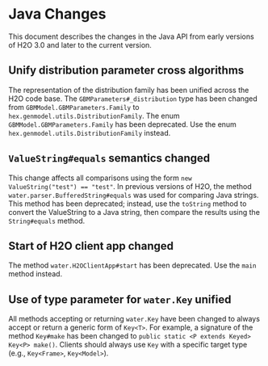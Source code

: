# Java Changes

This document describes the changes in the Java API from early versions of H2O 3.0 and later to the current version.


## Unify distribution parameter cross algorithms

The representation of the distribution family has been unified across the H2O code base. The `GBMParameters#_distribution` type has been changed from `GBMModel.GBMParameters.Family` to `hex.genmodel.utils.DistributionFamily`. The enum `GBMModel.GBMParameters.Family` has been deprecated. Use the enum `hex.genmodel.utils.DistributionFamily` instead.


## `ValueString#equals` semantics changed

This change affects all comparisons using the form `new ValueString("test") == "test"`. In previous versions of H2O, the method `water.parser.BufferedString#equals` was used for comparing Java strings. This method has been deprecated; instead, use the `toString` method to convert the ValueString to a Java string, then compare the results using the `String#equals` method.

## Start of H2O client app changed

The method `water.H2OClientApp#start` has been deprecated. Use the `main` method instead.


## Use of type parameter for `water.Key` unified

All methods accepting or returning `water.Key` have been changed to always accept or return a generic form of `Key<T>`. For example, a signature of the method `Key#make` has been changed to `public static <P extends Keyed> Key<P> make()`. Clients should always use `Key` with a specific target type (e.g., `Key<Frame>`, `Key<Model>`).


